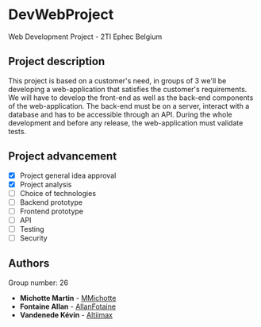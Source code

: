 # DevWebProject
Web Development Project - 2TI Ephec Belgium

## Project description
This project is based on a customer's need, in groups of 3 we'll be developing a web-application that satisfies the customer's requirements. 
We will have to develop the front-end as well as the back-end components of the web-application. The back-end must be on a server, interact with a database and has to be accessible through an API. 
During the whole development and before any release, the web-application must validate tests. 

## Project advancement 
- [X] Project general idea approval
- [X] Project analysis
- [ ] Choice of technologies
- [ ] Backend prototype
- [ ] Frontend prototype
- [ ] API 
- [ ] Testing
- [ ] Security 

## Authors

Group number: 26

* **Michotte Martin** - [MMichotte](https://github.com/MMichotte)
* **Fontaine Allan** - [AllanFotaine](https://github.com/AllanFontaine)
* **Vandenede Kévin** - [Altiimax](https://github.com/Altiimax)
